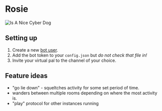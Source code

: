 # Rosie
![Is A Nice Cyber Dog](https://github.com/dijkstracula/rosie/rosie.png)

## Setting up
1. Create a new [bot user](https://api.slack.com/bot-users).
2. Add the bot token to your `config.json` but _do not check that file in!_
3. Invite your virtual pal to the channel of your choice.

## Feature ideas
* "go lie down" - squeltches activity for some set period of time.
* wanders between multiple rooms depending on where the most activity is.
* "play" protocol for other instances running
